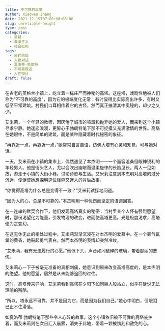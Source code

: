 ```yaml
---
title: 不可靠的高度
author: Xiaowen Zhang
date: 2021-12-19T07:00:00+08:00
slug: unreliable-height
type: post
categories:
  - 悬疑
  - 浪漫主义
  - 社会批判
tags:
  - 反转结局
  - 人物对话
  - 夏洛蒂·勃朗特
  - 不可靠叙述
  - 人性探讨
draft: false
---
```


在古老的英格兰小镇上，屹立着一栋庄严而神秘的高塔。这座塔，戏剧性地被人们称为"不可靠的高度"，因为它的极端变化无常：有时显得比实际高出许多，有时又低至平常建筑。村民们口耳相传着它的古怪，然而真正搞清其中奥秘的，却少之又少。

艾米莉，一个年轻的教师，因厌倦了城市的喧嚣和抛弃她的爱人，而来到这个小镇寻求宁静。她迷恋浪漫，更醉心于勃朗特笔下那不可捉摸又充满激情的世界。高塔在她眼中，不是简单的建筑，而是某种隐藏着时代秘密的象征。

“再靠近一点，再靠近一点，”她常常自言自语，仿佛大塔有心灵和知觉，可与她对话。

一天，艾米莉在小镇的集市上，偶然遇见了本杰明——一个面容沧桑但眼神锐利的年轻男人。他是街头艺人，尤以会吹出幽暗而温柔旋律的长笛见长。两人一见如故，游走于小镇的大街小巷，讨论诗歌与生活。艾米莉注意到本杰明对高塔的过分沉迷，便促使她想探明这位怪异又迷人的背后故事。

“你觉得高塔为什么总是变得不一致？”艾米莉试探地问道。

“因为人的心，总是不可靠的。”本杰明用一种忧伤而坚定的语调回答。

在一连串的默契合作下，他们发现高塔真实的秘密：当村里某个人怀有强烈愿望时，那份渴望化为能量，引发物理的改变，进而使高塔更高。光是极度渴求，高塔便为之变幻。

在这无休无止的相处过程中，艾米莉渐渐沉浸在对本杰明的爱慕中。在一个雾气氤氲的黄昏，她鼓起勇气表白。然而本杰明的表情却突然冷峻。

“艾米莉，我有无法履行的心愿。”他低下头，声音如同破碎的玻璃，带着靡丽的悲伤。

艾米莉心一下子被毫无准备的真相刺痛，她意识到原来改变高塔高度的，是本杰明的绝望。他的愿望，居然是从未能够追回的过往。

这时，高塔传来异响，艾米莉看到高塔在夕阳下如同巨人般站立，似乎在诉说无法理喻的残酷。

“所以，塔永远不可靠，并不是因为它，而是因为我们自己。”她心中明白，但眼泪已止不住滑落。

如夏洛蒂·勃朗特笔下那些令人心碎的故事，这个小镇依旧被不可靠的高塔庇护着，而艾米莉则在次日汇入晨雾，消失于此地，带着一颗被镌刻和赦免的心。